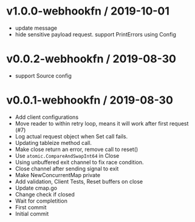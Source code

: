 
v1.0.0-webhookfn / 2019-10-01
=============================

  * update message
  * hide sensitive payload request. support PrintErrors using Config

v0.0.2-webhookfn / 2019-08-30
=============================

  * support Source config

v0.0.1-webhookfn / 2019-08-30
=============================

  * Add client configurations
  * Move reader to within retry loop, means it will work after first request (#7)
  * Log actual request object when Set call fails.
  * Updating tableize method call.
  * Make close return an error, remove call to reset()
  * Use `atomic.CompareAndSwapInt64` in Close
  * Using unbuffered exit channel to fix race condition.
  * Close channel after sending signal to exit
  * Make NewConcurrentMap private
  * Add validation, Client Tests, Reset buffers on close
  * Update cmap.go
  * Change check if closed
  * Wait for completition
  * First commit
  * Initial commit
